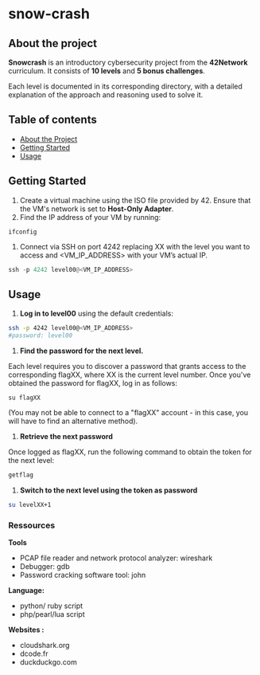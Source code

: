 # snow-crash

## About the project

**Snowcrash** is an introductory cybersecurity project from the **42Network** curriculum. It consists of **10 levels** and **5 bonus challenges**.

Each level is documented in its corresponding directory, with a detailed explanation of the approach and reasoning used to solve it.

## Table of contents

- [About the Project](https://www.notion.so/Leaffliction-11bd775f41e6809986ace63e12d25d2e?pvs=21)
- [Getting Started](https://www.notion.so/Leaffliction-11bd775f41e6809986ace63e12d25d2e?pvs=21)
- [Usage](https://www.notion.so/Leaffliction-11bd775f41e6809986ace63e12d25d2e?pvs=21)

## Getting Started

1. Create a virtual machine using the ISO file provided by 42. Ensure that the VM's network is set to **Host-Only Adapter**.
2. Find the IP address of your VM by running:

```
ifconfig
```

1. Connect via SSH on port 4242 replacing XX with the level you want to access and <VM_IP_ADDRESS> with your VM’s actual IP.

```python
ssh -p 4242 level00@<VM_IP_ADDRESS>
```

## Usage

1. **Log in to level00** using the default credentials:

```bash
ssh -p 4242 level00@<VM_IP_ADDRESS>
#password: level00
```

1. **Find the password for the next level.** 

Each level requires you to discover a password that grants access to the corresponding flagXX, where XX is the current level number. Once you've obtained the password for flagXX, log in as follows:

```
su flagXX
```

(You may not be able to connect to a "flagXX" account - in this case, you will have to find an alternative method).

1. **Retrieve the next password**

Once logged as flagXX, run the following command to obtain the token for the next level:

```bash
getflag
```

1. **Switch to the next level using the token as password**

```bash
su levelXX+1
```

### Ressources

**Tools**

- PCAP file reader and network protocol analyzer: wireshark
- Debugger: gdb
- Password cracking software tool: john

**Language:**

- python/ ruby script
- php/pearl/lua script

**Websites :**

- cloudshark.org
- dcode.fr
- duckduckgo.com
